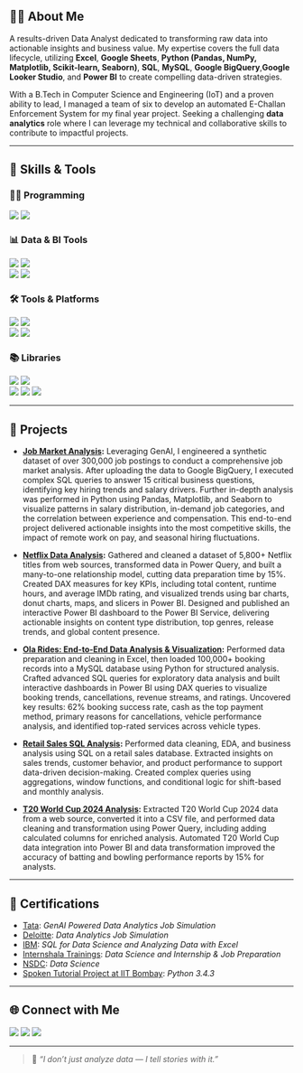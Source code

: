 ## 🧑‍💼 About Me

A results-driven Data Analyst dedicated to transforming raw data into actionable insights and business value. My expertise covers the full data lifecycle, utilizing **Excel**, **Google Sheets**, **Python (Pandas, NumPy, Matplotlib, Scikit-learn, Seaborn)**, **SQL**, **MySQL**, **Google BigQuery**,**Google Looker Studio**, and **Power BI** to create compelling data-driven strategies.

With a B.Tech in Computer Science and Engineering (IoT) and a proven ability to lead, I managed a team of six to develop an automated E-Challan Enforcement System for my final year project. Seeking a challenging **data analytics** role where I can leverage my technical and collaborative skills to contribute to impactful projects.

---

## 🧠 Skills & Tools

### 👨‍💻 Programming
<p>
  <img src="https://img.shields.io/badge/Python-3776AB?style=for-the-badge&logo=python&logoColor=white" />
  <img src="https://img.shields.io/badge/SQL-336791?style=for-the-badge&logo=postgresql&logoColor=white" />
</p>

### 📊 Data & BI Tools
<p>
  <img src="https://img.shields.io/badge/Microsoft%20Excel-217346?style=for-the-badge&logo=microsoft-excel&logoColor=white" />
  <img src="https://img.shields.io/badge/Google%20Sheets-34A853?style=for-the-badge&logo=google-sheets&logoColor=white" />
  <br>
  <img src="https://img.shields.io/badge/Power%20BI-F2C811?style=for-the-badge&logo=powerbi&logoColor=white" />
  <img src="https://img.shields.io/badge/Looker%20Studio-4285F4?style=for-the-badge&logo=looker&logoColor=white" />
</p>

### 🛠️ Tools & Platforms
<p>
  <img src="https://img.shields.io/badge/MySQL-00758F?style=for-the-badge&logo=mysql&logoColor=white" />
  <img src="https://img.shields.io/badge/Jupyter-F37626?style=for-the-badge&logo=jupyter&logoColor=white" />
  <br>
  <img src="https://img.shields.io/badge/VS%20Code-007ACC?style=for-the-badge&logo=visual-studio-code&logoColor=white" />
  <img src="https://img.shields.io/badge/Google%20BigQuery-4285F4?style=for-the-badge&logo=google-bigquery&logoColor=white" />
</p>

### 📚 Libraries
<p>
  <img src="https://img.shields.io/badge/Pandas-150458?style=for-the-badge&logo=pandas&logoColor=white" />
  <img src="https://img.shields.io/badge/Numpy-013243?style=for-the-badge&logo=numpy&logoColor=white" />
<br>
  <img src="https://img.shields.io/badge/Scikit--Learn-F7931E?style=for-the-badge&logo=scikit-learn&logoColor=white" />
  <img src="https://img.shields.io/badge/Matplotlib-11557C?style=for-the-badge&logo=plotly&logoColor=white" />
  <img src="https://img.shields.io/badge/Seaborn-3776AB?style=for-the-badge&logo=python&logoColor=white" />
</p>

---

## 📌 Projects

- [**Job Market Analysis**](https://github.com/Subani7181/Job-Market-Analysis)**:**
Leveraging GenAI, I engineered a synthetic dataset of over 300,000 job postings to conduct a comprehensive job market analysis. After uploading the data to Google BigQuery, I executed complex SQL queries to answer 15 critical business questions, identifying key hiring trends and salary drivers. Further in-depth analysis was performed in Python using Pandas, Matplotlib, and Seaborn to visualize patterns in salary distribution, in-demand job categories, and the correlation between experience and compensation. This end-to-end project delivered actionable insights into the most competitive skills, the impact of remote work on pay, and seasonal hiring fluctuations.
- [**Netflix Data Analysis**](https://github.com/Subani7181/Netflix-Data-Analysis)**:**
Gathered and cleaned a dataset of 5,800+ Netflix titles from web sources, transformed data in Power Query, and built a many-to-one relationship model, cutting data preparation time by 15%. Created DAX measures for key KPIs, including total content, runtime hours, and average IMDb rating, and visualized trends using bar charts, donut charts, maps, and slicers in Power BI. Designed and published an interactive Power BI dashboard to the Power BI Service, delivering actionable insights on content type distribution, top genres, release trends, and global content presence.
- [**Ola Rides: End-to-End Data Analysis & Visualization**](https://github.com/Subani7181/Ola_Data_Analyst_Project)**:**
Performed data preparation and cleaning in Excel, then loaded 100,000+ booking records into a MySQL database using Python for structured analysis. Crafted advanced SQL queries for exploratory data analysis and built interactive dashboards in Power BI using DAX queries to visualize booking trends, cancellations, revenue streams, and ratings. Uncovered key results: 62% booking success rate, cash as the top payment method, primary reasons for cancellations, vehicle performance analysis, and identified top-rated services across vehicle types.

- [**Retail Sales SQL Analysis**](https://github.com/Subani7181/Retail_Sales_Analysis_SQL_Project)**:** Performed data cleaning, EDA, and business analysis using SQL on a retail sales database. Extracted insights on sales trends, customer behavior, and product performance to support data-driven decision-making. Created complex queries using aggregations, window functions, and conditional logic for shift-based and monthly analysis.

- [**T20 World Cup 2024 Analysis**](https://github.com/Subani7181/ICC_Mens_T20_World_Cup_2024)**:** Extracted T20 World Cup 2024 data from a web source, converted it into a CSV file, and performed data cleaning and transformation using Power Query, including adding calculated columns for enriched analysis. Automated T20 World Cup data integration into Power BI and data transformation improved the accuracy of batting and bowling performance reports by 15% for analysts.



---


## 📜 Certifications

- [Tata](https://forage-uploads-prod.s3.amazonaws.com/completion-certificates/ifobHAoMjQs9s6bKS/gMTdCXwDdLYoXZ3wG_ifobHAoMjQs9s6bKS_gWJtNQc3e6AZCQhFC_1754119148309_completion_certificate.pdf): *GenAI Powered Data Analytics Job Simulation*
- [Deloitte](https://forage-uploads-prod.s3.amazonaws.com/completion-certificates/9PBTqmSxAf6zZTseP/io9DzWKe3PTsiS6GG_9PBTqmSxAf6zZTseP_gWJtNQc3e6AZCQhFC_1753604041316_completion_certificate.pdf): *Data Analytics Job Simulation*
- [IBM](https://drive.google.com/drive/folders/1yaQSAplsIeszRJZ3LNgQLgq8oFiKr7ri?usp=sharing): *SQL for Data Science and Analyzing Data with Excel*  
- [Internshala Trainings](https://drive.google.com/drive/folders/1TiMwo2DnvuiTFdt34hrBqEPbLRrb1x_R?usp=sharing): *Data Science and Internship & Job Preparation*  
- [NSDC](https://drive.google.com/file/d/1VZl0yEJXDt9dZSEjFrs_ZOMjnI8lHidC/view?usp=sharing%20): *Data Science*  
- [Spoken Tutorial Project at IIT Bombay](https://drive.google.com/file/d/1E1BtO5pLtYByulo8_lHw6K6UxkG2LMrp/view?usp=sharing): *Python 3.4.3*


---



## 🌐 Connect with Me

<p>
  <a href="mailto:syedmahaboobjani772@gmail.com"><img src="https://img.shields.io/badge/Gmail-D14836?style=for-the-badge&logo=gmail&logoColor=white" /></a>
  <a href="https://www.linkedin.com/in/syed-mahabub-jani/" target="_blank"><img src="https://img.shields.io/badge/LinkedIn-0A66C2?style=for-the-badge&logo=linkedin&logoColor=white" /></a>
  <a href="https://github.com/Subani7181" target="_blank"><img src="https://img.shields.io/badge/GitHub-171515?style=for-the-badge&logo=github&logoColor=white" /></a>
</p>

---

> 📌 *“I don’t just analyze data — I tell stories with it.”*
